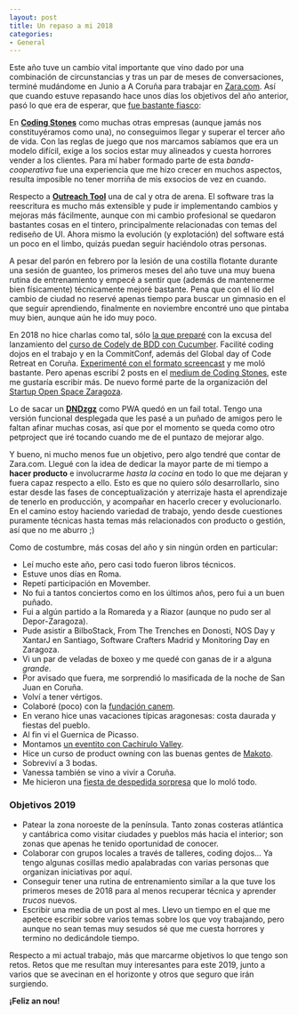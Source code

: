 ```yaml
---
layout: post
title: Un repaso a mi 2018
categories:
- General
---
```


Este año tuve un cambio vital importante que vino dado por una combinación de circunstancias y tras un par de meses de conversaciones, terminé mudándome en Junio a A Coruña para trabajar en [Zara.com](https://www.zara.com/). Así que cuando estuve repasando hace unos días los objetivos del año anterior, pasó lo que era de esperar, que [fue bastante fiasco](https://twitter.com/dani_latorre/status/1079423559422935047):

En [**Coding Stones**](http://codingstones.com/) como muchas otras empresas (aunque jamás nos constituyéramos como una), no conseguimos llegar y superar el tercer año de vida. Con las reglas de juego que nos marcamos sabíamos que era un modelo difícil, exige a los socios estar muy alineados y cuesta horrores vender a los clientes. Para mí haber formado parte de esta *banda-cooperativa* fue una experiencia que me hizo crecer en muchos aspectos, resulta imposible no tener morriña de mis exsocios de vez en cuando.

Respecto a [**Outreach Tool**](https://www.outreachtool.com/) una de cal y otra de arena. El software tras la reescritura es mucho más extensible y pude ir implementando cambios y mejoras más fácilmente, aunque con mi cambio profesional se quedaron bastantes cosas en el tintero, principalmente relacionadas con temas del rediseño de UI. Ahora mismo la evolución (y explotación) del software está un poco en el limbo, quizás puedan seguir haciéndolo otras personas.

A pesar del parón en febrero por la lesión de una costilla flotante durante una sesión de guanteo, los primeros meses del año tuve una muy buena rutina de entrenamiento y empecé a sentir que (además de mantenerme bien físicamente) técnicamente mejoré bastante. Pena que con el lío del cambio de ciudad no reservé apenas tiempo para buscar un gimnasio en el que seguir aprendiendo, finalmente en noviembre encontré uno que pintaba muy bien, aunque aún he ido muy poco.

En 2018 no hice charlas como tal, sólo [la que preparé](https://www.youtube.com/watch?v=F5cMolzoPtQ) con la excusa del lanzamiento del [curso de Codely de BDD con Cucumber](https://pro.codely.tv/library/buenas-practicas-de-bdd-con-cucumber/65209/about/). Facilité coding dojos en el trabajo y en la CommitConf, además del Global day of Code Retreat en Coruña. [Experimenté con el formato screencast](https://www.youtube.com/playlist?list=PLusJ6eH0Yq3huZ6xlSQ5HyoDkx_Gsv8E0) y me moló bastante. Pero apenas escribí 2 posts en el [medium de Coding Stones](https://medium.com/coding-stones), este me gustaría escribir más. De nuevo formé parte de la organización del [Startup Open Space Zaragoza](http://sosz18.cachirulovalley.com/).

Lo de sacar un [**DNDzgz**](http://www.dndzgz.com/) como PWA quedó en un fail total. Tengo una versión funcional desplegada que les pasé a un puñado de amigos pero le faltan afinar muchas cosas, así que por el momento se queda como otro petproject que iré tocando cuando me de el puntazo de mejorar algo.

Y bueno, ni mucho menos fue un objetivo, pero algo tendré que contar de Zara.com. Llegué con la idea de dedicar la mayor parte de mi tiempo a **hacer producto** e involucrarme *hasta la cocina* en todo lo que me dejaran y fuera capaz respecto a ello. Esto es que no quiero sólo desarrollarlo, sino estar desde las fases de conceptualización y aterrizaje hasta el aprendizaje de tenerlo en producción, y acompañar en hacerlo crecer y evolucionarlo. En el camino estoy haciendo variedad de trabajo, yendo desde cuestiones puramente técnicas hasta temas más relacionados con producto o gestión, así que no me aburro ;)

Como de costumbre, más cosas del año y sin ningún orden en particular:
- Leí mucho este año, pero casi todo fueron libros técnicos.
- Estuve unos días en Roma.
- Repetí participación en Movember.
- No fui a tantos conciertos como en los últimos años, pero fui a un buen puñado.
- Fui a algún partido a la Romareda y a Riazor (aunque no pudo ser al Depor-Zaragoza).
- Pude asistir a BilboStack, From The Trenches en Donosti, NOS Day y XantarJ en Santiago, Software Crafters Madrid y Monitoring Day en Zaragoza.
- Vi un par de veladas de boxeo y me quedé con ganas de ir a alguna *grande*.
- Por avisado que fuera, me sorprendió lo masificada de la noche de San Juan en Coruña.
- Volví a tener vértigos.
- Colaboré (poco) con la [fundación canem](http://dulcesdetectores.com/?page_id=1558).
- En verano hice unas vacaciones típicas aragonesas: costa daurada y fiestas del pueblo.
- Al fin vi el Guernica de Picasso.
- Montamos [un eventito con Cachirulo Valley](http://www.cachirulovalley.com/2018/01/03/cachirulo-tech-talks.html).
- Hice un curso de product owning con las buenas gentes de [Makoto](http://www.makotosquad.com/).
- Sobreviví a 3 bodas.
- Vanessa también se vino a vivir a Coruña.
- Me hicieron una [fiesta de despedida sorpresa](https://www.instagram.com/p/BnJVhoLHW9M/) que lo moló todo.

### Objetivos 2019

- Patear la zona noroeste de la península. Tanto zonas costeras atlántica y cantábrica como visitar ciudades y pueblos más hacia el interior; son zonas que apenas he tenido oportunidad de conocer.
- Colaborar con grupos locales a través de talleres, coding dojos... Ya tengo algunas cosillas medio apalabradas con varias personas que organizan iniciativas por aquí.
- Conseguir tener una rutina de entrenamiento similar a la que tuve los primeros meses de 2018 para al menos recuperar técnica y aprender *trucos* nuevos.
- Escribir una media de un post al mes. Llevo un tiempo en el que me apetece escribir sobre varios temas sobre los que voy trabajando, pero aunque no sean temas muy sesudos sé que me cuesta horrores y termino no dedicándole tiempo.

Respecto a mi actual trabajo, más que marcarme objetivos lo que tengo son retos. Retos que me resultan muy interesantes para este 2019, junto a varios que se avecinan en el horizonte y otros que seguro que irán surgiendo.

**¡Feliz an nou!**
